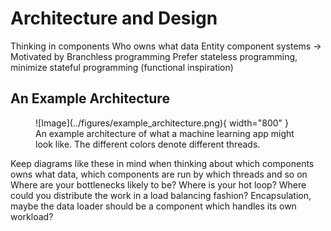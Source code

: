 # Architecture and Design
Thinking in components
Who owns what data
Entity component systems -> Motivated by Branchless programming
Prefer stateless programming, minimize stateful programming (functional inspiration)

## An Example Architecture
<figure markdown>
![Image](../figures/example_architecture.png){ width="800" }
<figcaption>
An example architecture of what a machine learning app might look like. The different colors denote
different threads.
</figcaption>
</figure>
Keep diagrams like these in mind when thinking about which components owns what data, which components are run
by which threads and so on
Where are your bottlenecks likely to be? Where is your hot loop?
Where could you distribute the work in a load balancing fashion?
Encapsulation, maybe the data loader should be a component which handles its own workload?
